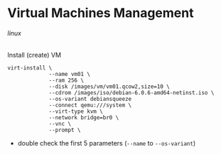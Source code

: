 # Virtual Machines Management
###### linux

Install (create) VM

    virt-install \
                 --name vm01 \
                 --ram 256 \
                 --disk /images/vm/vm01.qcow2,size=10 \
                 --cdrom /images/iso/debian-6.0.6-amd64-netinst.iso \
                 --os-variant debiansqueeze
                 --connect qemu:///system \
                 --virt-type kvm \
                 --network bridge=br0 \
                 --vnc \
                 --prompt \
                 
* double check the first 5 parameters (`--name` to `--os-variant`)

